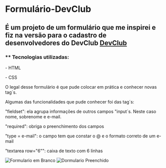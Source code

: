 # Formulário-DevClub

<h2> É um projeto de um formulário que me inspirei e fiz na versão para o cadastro de desenvolvedores do DevClub <a href="https://rodolfomori.com.br/devclub"/>DevClub</a></h2>
<h3> ** Tecnologias utilizadas: </h3>
<p> - HTML </p>
<p> - CSS </p>
<p>O legal desse formulário é que pude colocar em prática e conhecer novas tag´s.</p>
<p>Algumas das funcionalidades que pude conhecer foi das tag´s:<p>
<p>"fieldset": ela agrupa informações de outros campos "input´s. Neste caso nome, sobrenome e e-mail.</p>
<p>"required": obriga o preenchimento dos campos</p>
<p>"type = e-mail": o campo tem que constar o @ e o formato correto de um e-mail</p>
<p>"textarea row="6"": caixa de texto com 6 linhas</p>

![Formulario em Branco](https://github.com/Cassiacosta10/Formulario-DevClub/assets/132623592/44cc33a1-9127-4887-af1f-9ef7b604b03b)
![Dormulario Preenchido](https://github.com/Cassiacosta10/Formulario-DevClub/assets/132623592/33e659fd-3785-4b4d-9cf3-e21216c69870)
